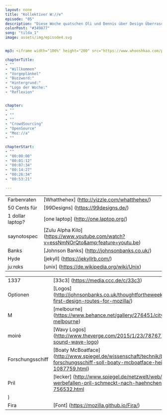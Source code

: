 ```yaml
---
layout: none
title: "Kollektiver W://e"
episode: "05"
description: "Diese Woche quatschen Oli und Dennis über Design Überraschungen, CrowdSourcing und offen gelegten Echsenaugen"
colorPost: "#349877"
song: "tilda_1"
image: assets/img/episode4.svg


mp3: <iframe width="100%" height="200" src="https://www.whooshkaa.com/player/episode/id/92933?visual=true" frameborder="0"></iframe>

chapterTitle:
- ""
- "Willkommen"
- "Vorgeplänkel"
- "Buzzword:"
- "Hintergrund:"
- "Logo der Woche:"
- "Reflexion"


chapter:
- ""
- ""
- ""
- "CrowdSourcing"
- "OpenSource"
- "Moz://a"
- ""

chapterStart:
- ""
- "00:00:00"
- "00:01:12"
- "00:07:34"
- "00:14:27"
- "00:26:34"
- "00:53:21"

---
```


<!-- nach 8 einträgen ein neues table erstellen, danke :) !-->

| | |
|:-|:-|
| Farbenraten | [Whatthehex] (http://yizzle.com/whatthehex/) |
| 50 Cents für | [99Designs] (https://99designs.de/) |
| 1 dollar laptop? | [one laptop] (http://one.laptop.org/)  |
| saynotospec | [Zulu Alpha Kilo] (https://www.youtube.com/watch?v=essNmNOrQto&amp;feature=youtu.be)  |
| Banks | [Johnson Banks] (http://johnsonbanks.co.uk/)  |
| Hyde | [jekyll] (https://jekyllrb.com/)  |
| juːnɪks | [unix] (https://de.wikipedia.org/wiki/Unix)  |

| | |
|:-|:-|
| 1337 | [33c3] (https://media.ccc.de/c/33c3)  |
| Optionen | [Logos] (http://johnsonbanks.co.uk/thoughtfortheweek/our-first-design-routes-for-mozilla/)  |
| M | [melbourne] (https://www.behance.net/gallery/276451/city-of-melbourne)  |
| moiré | [Wavy Logos] (http://www.theverge.com/2015/1/23/7876777/sonos-sound-wave-logo) |
| Forschungsschiff | [Boaty McBoatface] (http://www.spiegel.de/wissenschaft/technik/britisches-forschungsschiff-soll-boaty-mcboatface-heissen-a-1087759.html) |
| Pril | [lecker] (http://www.spiegel.de/netzwelt/web/virale-werbefallen-pril-schmeckt-nach-haehnchen-a-756532.html
) |
| Fira | [Font] (https://mozilla.github.io/Fira/) |

